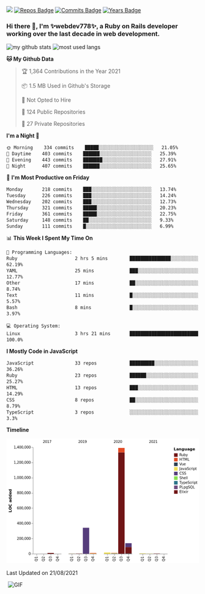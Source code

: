 ![](https://visitor-badge.glitch.me/badge?page_id=webdev778.webdev778)
[![Repos Badge](https://badges.pufler.dev/repos/webdev778)](https://badges.pufler.dev)
[![Commits Badge](https://badges.pufler.dev/commits/monthly/webdev778)](https://badges.pufler.dev)
[![Years Badge](https://badges.pufler.dev/years/webdev778)](https://badges.pufler.dev)
### Hi there 👋, I'm ✨webdev778✨, a Ruby on Rails developer working over the last decade in web development.


![my github stats](https://github-readme-stats.vercel.app/api?username=webdev778&show_icons=true&theme=tokyonight&line_height=27)
![most used langs](https://github-readme-stats.vercel.app/api/top-langs/?username=webdev778&hide=css,html&theme=tokyonight)

<!--START_SECTION:waka-->
**🐱 My Github Data** 

> 🏆 1,364 Contributions in the Year 2021
 > 
> 📦 1.5 MB Used in Github's Storage 
 > 
> 🚫 Not Opted to Hire
 > 
> 📜 124 Public Repositories 
 > 
> 🔑 27 Private Repositories  
 > 
**I'm a Night 🦉** 

```text
🌞 Morning    334 commits    █████░░░░░░░░░░░░░░░░░░░░   21.05% 
🌆 Daytime    403 commits    ██████░░░░░░░░░░░░░░░░░░░   25.39% 
🌃 Evening    443 commits    ███████░░░░░░░░░░░░░░░░░░   27.91% 
🌙 Night      407 commits    ██████░░░░░░░░░░░░░░░░░░░   25.65%

```
📅 **I'm Most Productive on Friday** 

```text
Monday       218 commits    ███░░░░░░░░░░░░░░░░░░░░░░   13.74% 
Tuesday      226 commits    ███░░░░░░░░░░░░░░░░░░░░░░   14.24% 
Wednesday    202 commits    ███░░░░░░░░░░░░░░░░░░░░░░   12.73% 
Thursday     321 commits    █████░░░░░░░░░░░░░░░░░░░░   20.23% 
Friday       361 commits    █████░░░░░░░░░░░░░░░░░░░░   22.75% 
Saturday     148 commits    ██░░░░░░░░░░░░░░░░░░░░░░░   9.33% 
Sunday       111 commits    █░░░░░░░░░░░░░░░░░░░░░░░░   6.99%

```


📊 **This Week I Spent My Time On** 

```text
💬 Programming Languages: 
Ruby                     2 hrs 5 mins        ███████████████░░░░░░░░░░   62.19% 
YAML                     25 mins             ███░░░░░░░░░░░░░░░░░░░░░░   12.77% 
Other                    17 mins             ██░░░░░░░░░░░░░░░░░░░░░░░   8.74% 
Text                     11 mins             █░░░░░░░░░░░░░░░░░░░░░░░░   5.57% 
Bash                     8 mins              █░░░░░░░░░░░░░░░░░░░░░░░░   3.97%

💻 Operating System: 
Linux                    3 hrs 21 mins       █████████████████████████   100.0%

```

**I Mostly Code in JavaScript** 

```text
JavaScript               33 repos            █████████░░░░░░░░░░░░░░░░   36.26% 
Ruby                     23 repos            ██████░░░░░░░░░░░░░░░░░░░   25.27% 
HTML                     13 repos            ███░░░░░░░░░░░░░░░░░░░░░░   14.29% 
CSS                      8 repos             ██░░░░░░░░░░░░░░░░░░░░░░░   8.79% 
TypeScript               3 repos             ░░░░░░░░░░░░░░░░░░░░░░░░░   3.3%

```


**Timeline**

![Chart not found](https://raw.githubusercontent.com/webdev778/webdev778/master/charts/bar_graph.png) 


 Last Updated on 21/08/2021
<!--END_SECTION:waka-->

<img align="right" alt="GIF" src="https://github.com/webdev778/webdev778/blob/main/code.gif?raw=true" width="500" height="320" />

<!--
**webdev778/webdev778** is a ✨ _special_ ✨ repository because its `README.md` (this file) appears on your GitHub profile.

Here are some ideas to get you started:

- 🔭 I’m currently working on ...
- 🌱 I’m currently learning ...
- 👯 I’m looking to collaborate on ...
- 🤔 I’m looking for help with ...
- 💬 Ask me about ...
- 📫 How to reach me: ...
- 😄 Pronouns: ...
- ⚡ Fun fact: ...
-->
